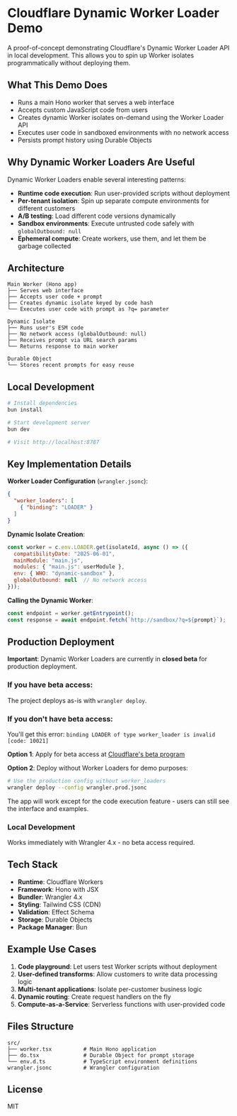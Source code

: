 # Cloudflare Dynamic Worker Loader Demo

A proof-of-concept demonstrating Cloudflare's Dynamic Worker Loader API in local development. This allows you to spin up Worker isolates programmatically without deploying them.

## What This Demo Does

- Runs a main Hono worker that serves a web interface
- Accepts custom JavaScript code from users
- Creates dynamic Worker isolates on-demand using the Worker Loader API
- Executes user code in sandboxed environments with no network access
- Persists prompt history using Durable Objects

## Why Dynamic Worker Loaders Are Useful

Dynamic Worker Loaders enable several interesting patterns:

- **Runtime code execution**: Run user-provided scripts without deployment
- **Per-tenant isolation**: Spin up separate compute environments for different customers
- **A/B testing**: Load different code versions dynamically
- **Sandbox environments**: Execute untrusted code safely with `globalOutbound: null`
- **Ephemeral compute**: Create workers, use them, and let them be garbage collected

## Architecture

```
Main Worker (Hono app)
├── Serves web interface
├── Accepts user code + prompt
├── Creates dynamic isolate keyed by code hash
└── Executes user code with prompt as ?q= parameter

Dynamic Isolate
├── Runs user's ESM code
├── No network access (globalOutbound: null)
├── Receives prompt via URL search params
└── Returns response to main worker

Durable Object
└── Stores recent prompts for easy reuse
```

## Local Development

```bash
# Install dependencies
bun install

# Start development server
bun dev

# Visit http://localhost:8787
```

## Key Implementation Details

**Worker Loader Configuration** (`wrangler.jsonc`):
```json
{
  "worker_loaders": [
    { "binding": "LOADER" }
  ]
}
```

**Dynamic Isolate Creation**:
```javascript
const worker = c.env.LOADER.get(isolateId, async () => ({
  compatibilityDate: "2025-06-01",
  mainModule: "main.js",
  modules: { "main.js": userModule },
  env: { WHO: "dynamic-sandbox" },
  globalOutbound: null  // No network access
}));
```

**Calling the Dynamic Worker**:
```javascript
const endpoint = worker.getEntrypoint();
const response = await endpoint.fetch(`http://sandbox/?q=${prompt}`);
```

## Production Deployment

**Important**: Dynamic Worker Loaders are currently in **closed beta** for production deployment.

### If you have beta access:
The project deploys as-is with `wrangler deploy`.

### If you don't have beta access:
You'll get this error: `binding LOADER of type worker_loader is invalid [code: 10021]`

**Option 1**: Apply for beta access at [Cloudflare's beta program](https://developers.cloudflare.com/workers/runtime-apis/bindings/worker-loaders/)

**Option 2**: Deploy without Worker Loaders for demo purposes:
```bash
# Use the production config without worker_loaders
wrangler deploy --config wrangler.prod.jsonc
```
The app will work except for the code execution feature - users can still see the interface and examples.

### Local Development
Works immediately with Wrangler 4.x - no beta access required.

## Tech Stack

- **Runtime**: Cloudflare Workers
- **Framework**: Hono with JSX
- **Bundler**: Wrangler 4.x
- **Styling**: Tailwind CSS (CDN)
- **Validation**: Effect Schema
- **Storage**: Durable Objects
- **Package Manager**: Bun

## Example Use Cases

1. **Code playground**: Let users test Worker scripts without deployment
2. **User-defined transforms**: Allow customers to write data processing logic
3. **Multi-tenant applications**: Isolate per-customer business logic
4. **Dynamic routing**: Create request handlers on the fly
5. **Compute-as-a-Service**: Serverless functions with user-provided code

## Files Structure

```
src/
├── worker.tsx          # Main Hono application
├── do.tsx              # Durable Object for prompt storage
└── env.d.ts            # TypeScript environment definitions
wrangler.jsonc          # Wrangler configuration
```

## License

MIT